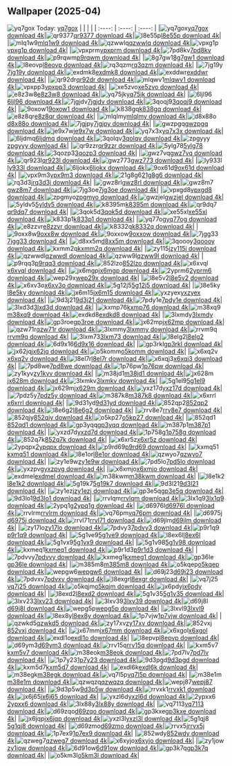 ## Wallpaper (2025-04)
![yq7gox](https://w.wallhaven.cc/full/yq/wallhaven-yq7gox.jpg) Today: [yq7gox](https://th.wallhaven.cc/small/yq/yq7gox.jpg)
|      |      |      |
| :----: | :----: | :----: |
|![yq7gox](https://th.wallhaven.cc/small/yq/yq7gox.jpg)[yq7gox download 4k](https://wallhaven.cc/w/yq7gox)|![qr9377](https://th.wallhaven.cc/small/qr/qr9377.jpg)[qr9377 download 4k](https://wallhaven.cc/w/qr9377)|![l8e55p](https://th.wallhaven.cc/small/l8/l8e55p.jpg)[l8e55p download 4k](https://wallhaven.cc/w/l8e55p)|
|![mlq1w9](https://th.wallhaven.cc/small/ml/mlq1w9.jpg)[mlq1w9 download 4k](https://wallhaven.cc/w/mlq1w9)|![qzwwlq](https://th.wallhaven.cc/small/qz/qzwwlq.jpg)[qzwwlq download 4k](https://wallhaven.cc/w/qzwwlq)|![vpxg1p](https://th.wallhaven.cc/small/vp/vpxg1p.jpg)[vpxg1p download 4k](https://wallhaven.cc/w/vpxg1p)|
|![vpxprm](https://th.wallhaven.cc/small/vp/vpxprm.jpg)[vpxprm download 4k](https://wallhaven.cc/w/vpxprm)|![7pd8kv](https://th.wallhaven.cc/small/7p/7pd8kv.jpg)[7pd8kv download 4k](https://wallhaven.cc/w/7pd8kv)|![p9rqwm](https://th.wallhaven.cc/small/p9/p9rqwm.jpg)[p9rqwm download 4k](https://wallhaven.cc/w/p9rqwm)|
|![8g7gw1](https://th.wallhaven.cc/small/8g/8g7gw1.jpg)[8g7gw1 download 4k](https://wallhaven.cc/w/8g7gw1)|![l8eovp](https://th.wallhaven.cc/small/l8/l8eovp.jpg)[l8eovp download 4k](https://wallhaven.cc/w/l8eovp)|![rq3qzm](https://th.wallhaven.cc/small/rq/rq3qzm.jpg)[rq3qzm download 4k](https://wallhaven.cc/w/rq3qzm)|
|![7jg19y](https://th.wallhaven.cc/small/7j/7jg19y.jpg)[7jg19y download 4k](https://wallhaven.cc/w/7jg19y)|![exdmk8](https://th.wallhaven.cc/small/ex/exdmk8.jpg)[exdmk8 download 4k](https://wallhaven.cc/w/exdmk8)|![exddwr](https://th.wallhaven.cc/small/ex/exddwr.jpg)[exddwr download 4k](https://wallhaven.cc/w/exddwr)|
|![qr92dr](https://th.wallhaven.cc/small/qr/qr92dr.jpg)[qr92dr download 4k](https://wallhaven.cc/w/qr92dr)|![mlqwv1](https://th.wallhaven.cc/small/ml/mlqwv1.jpg)[mlqwv1 download 4k](https://wallhaven.cc/w/mlqwv1)|![vpxpp3](https://th.wallhaven.cc/small/vp/vpxpp3.jpg)[vpxpp3 download 4k](https://wallhaven.cc/w/vpxpp3)|
|![xe5zvo](https://th.wallhaven.cc/small/xe/xe5zvo.jpg)[xe5zvo download 4k](https://wallhaven.cc/w/xe5zvo)|![e8z3w8](https://th.wallhaven.cc/small/e8/e8z3w8.jpg)[e8z3w8 download 4k](https://wallhaven.cc/w/e8z3w8)|![yq75jk](https://th.wallhaven.cc/small/yq/yq75jk.jpg)[yq75jk download 4k](https://wallhaven.cc/w/yq75jk)|
|![6ljl96](https://th.wallhaven.cc/small/6l/6ljl96.jpg)[6ljl96 download 4k](https://wallhaven.cc/w/6ljl96)|![7jgjdv](https://th.wallhaven.cc/small/7j/7jgjdv.jpg)[7jgjdv download 4k](https://wallhaven.cc/w/7jgjdv)|![3qoqj9](https://th.wallhaven.cc/small/3q/3qoqj9.jpg)[3qoqj9 download 4k](https://wallhaven.cc/w/3qoqj9)|
|![9oxow1](https://th.wallhaven.cc/small/9o/9oxow1.jpg)[9oxow1 download 4k](https://wallhaven.cc/w/9oxow1)|![k838gq](https://th.wallhaven.cc/small/k8/k838gq.jpg)[k838gq download 4k](https://wallhaven.cc/w/k838gq)|![e8z8qr](https://th.wallhaven.cc/small/e8/e8z8qr.jpg)[e8z8qr download 4k](https://wallhaven.cc/w/e8z8qr)|
|![mlqlmy](https://th.wallhaven.cc/small/ml/mlqlmy.jpg)[mlqlmy download 4k](https://wallhaven.cc/w/mlqlmy)|![d8x88o](https://th.wallhaven.cc/small/d8/d8x88o.jpg)[d8x88o download 4k](https://wallhaven.cc/w/d8x88o)|![7jgjpy](https://th.wallhaven.cc/small/7j/7jgjpy.jpg)[7jgjpy download 4k](https://wallhaven.cc/w/7jgjpy)|
|![gwzpgq](https://th.wallhaven.cc/small/gw/gwzpgq.jpg)[gwzpgq download 4k](https://wallhaven.cc/w/gwzpgq)|![je9x7w](https://th.wallhaven.cc/small/je/je9x7w.jpg)[je9x7w download 4k](https://wallhaven.cc/w/je9x7w)|![yq7x3x](https://th.wallhaven.cc/small/yq/yq7x3x.jpg)[yq7x3x download 4k](https://wallhaven.cc/w/yq7x3x)|
|![6ljdmq](https://th.wallhaven.cc/small/6l/6ljdmq.jpg)[6ljdmq download 4k](https://wallhaven.cc/w/6ljdmq)|![3qolqv](https://th.wallhaven.cc/small/3q/3qolqv.jpg)[3qolqv download 4k](https://wallhaven.cc/w/3qolqv)|![zpgyyy](https://th.wallhaven.cc/small/zp/zpgyyy.jpg)[zpgyyy download 4k](https://wallhaven.cc/w/zpgyyy)|
|![qr9zzr](https://th.wallhaven.cc/small/qr/qr9zzr.jpg)[qr9zzr download 4k](https://wallhaven.cc/w/qr9zzr)|![5ylg78](https://th.wallhaven.cc/small/5y/5ylg78.jpg)[5ylg78 download 4k](https://wallhaven.cc/w/5ylg78)|![3qozp3](https://th.wallhaven.cc/small/3q/3qozp3.jpg)[3qozp3 download 4k](https://wallhaven.cc/w/3qozp3)|
|![gwz7vq](https://th.wallhaven.cc/small/gw/gwz7vq.jpg)[gwz7vq download 4k](https://wallhaven.cc/w/gwz7vq)|![qr923l](https://th.wallhaven.cc/small/qr/qr923l.jpg)[qr923l download 4k](https://wallhaven.cc/w/qr923l)|![gwz773](https://th.wallhaven.cc/small/gw/gwz773.jpg)[gwz773 download 4k](https://wallhaven.cc/w/gwz773)|
|![ly933l](https://th.wallhaven.cc/small/ly/ly933l.jpg)[ly933l download 4k](https://wallhaven.cc/w/ly933l)|![6ljokx](https://th.wallhaven.cc/small/6l/6ljokx.jpg)[6ljokx download 4k](https://wallhaven.cc/w/6ljokx)|![9ox61d](https://th.wallhaven.cc/small/9o/9ox61d.jpg)[9ox61d download 4k](https://wallhaven.cc/w/9ox61d)|
|![vpx9m3](https://th.wallhaven.cc/small/vp/vpx9m3.jpg)[vpx9m3 download 4k](https://wallhaven.cc/w/vpx9m3)|![21g8g6](https://th.wallhaven.cc/small/21/21g8g6.jpg)[21g8g6 download 4k](https://wallhaven.cc/w/21g8g6)|![rq3d3j](https://th.wallhaven.cc/small/rq/rq3d3j.jpg)[rq3d3j download 4k](https://wallhaven.cc/w/rq3d3j)|
|![gwz8rl](https://th.wallhaven.cc/small/gw/gwz8rl.jpg)[gwz8rl download 4k](https://wallhaven.cc/w/gwz8rl)|![gwz8m7](https://th.wallhaven.cc/small/gw/gwz8m7.jpg)[gwz8m7 download 4k](https://wallhaven.cc/w/gwz8m7)|![7jg3oe](https://th.wallhaven.cc/small/7j/7jg3oe.jpg)[7jg3oe download 4k](https://wallhaven.cc/w/7jg3oe)|
|![vpxgd8](https://th.wallhaven.cc/small/vp/vpxgd8.jpg)[vpxgd8 download 4k](https://wallhaven.cc/w/vpxgd8)|![zpgmyo](https://th.wallhaven.cc/small/zp/zpgmyo.jpg)[zpgmyo download 4k](https://wallhaven.cc/w/zpgmyo)|![gwzjel](https://th.wallhaven.cc/small/gw/gwzjel.jpg)[gwzjel download 4k](https://wallhaven.cc/w/gwzjel)|
|![5yldv5](https://th.wallhaven.cc/small/5y/5yldv5.jpg)[5yldv5 download 4k](https://wallhaven.cc/w/5yldv5)|![k8395m](https://th.wallhaven.cc/small/k8/k8395m.jpg)[k8395m download 4k](https://wallhaven.cc/w/k8395m)|![qr9dq7](https://th.wallhaven.cc/small/qr/qr9dq7.jpg)[qr9dq7 download 4k](https://wallhaven.cc/w/qr9dq7)|
|![3qok5d](https://th.wallhaven.cc/small/3q/3qok5d.jpg)[3qok5d download 4k](https://wallhaven.cc/w/3qok5d)|![xe55xl](https://th.wallhaven.cc/small/xe/xe55xl.jpg)[xe55xl download 4k](https://wallhaven.cc/w/xe55xl)|![k833p1](https://th.wallhaven.cc/small/k8/k833p1.jpg)[k833p1 download 4k](https://wallhaven.cc/w/k833p1)|
|![yq77og](https://th.wallhaven.cc/small/yq/yq77og.jpg)[yq77og download 4k](https://wallhaven.cc/w/yq77og)|![e8zzvr](https://th.wallhaven.cc/small/e8/e8zzvr.jpg)[e8zzvr download 4k](https://wallhaven.cc/w/e8zzvr)|![k8332q](https://th.wallhaven.cc/small/k8/k8332q.jpg)[k8332q download 4k](https://wallhaven.cc/w/k8332q)|
|![9oxx8w](https://th.wallhaven.cc/small/9o/9oxx8w.jpg)[9oxx8w download 4k](https://wallhaven.cc/w/9oxx8w)|![9oxxow](https://th.wallhaven.cc/small/9o/9oxxow.jpg)[9oxxow download 4k](https://wallhaven.cc/w/9oxxow)|![7jgg33](https://th.wallhaven.cc/small/7j/7jgg33.jpg)[7jgg33 download 4k](https://wallhaven.cc/w/7jgg33)|
|![d8xx5m](https://th.wallhaven.cc/small/d8/d8xx5m.jpg)[d8xx5m download 4k](https://wallhaven.cc/w/d8xx5m)|![3qoooy](https://th.wallhaven.cc/small/3q/3qoooy.jpg)[3qoooy download 4k](https://wallhaven.cc/w/3qoooy)|![kxmm2q](https://th.wallhaven.cc/small/kx/kxmm2q.jpg)[kxmm2q download 4k](https://wallhaven.cc/w/kxmm2q)|
|![zy115j](https://th.wallhaven.cc/small/zy/zy115j.jpg)[zy115j download 4k](https://wallhaven.cc/w/zy115j)|![qzwwdl](https://th.wallhaven.cc/small/qz/qzwwdl.jpg)[qzwwdl download 4k](https://wallhaven.cc/w/qzwwdl)|![qzww9l](https://th.wallhaven.cc/small/qz/qzww9l.jpg)[qzww9l download 4k](https://wallhaven.cc/w/qzww9l)|
|![p9rqq3](https://th.wallhaven.cc/small/p9/p9rqq3.jpg)[p9rqq3 download 4k](https://wallhaven.cc/w/p9rqq3)|![852lzo](https://th.wallhaven.cc/small/85/852lzo.jpg)[852lzo download 4k](https://wallhaven.cc/w/852lzo)|![x6xvql](https://th.wallhaven.cc/small/x6/x6xvql.jpg)[x6xvql download 4k](https://wallhaven.cc/w/x6xvql)|
|![jx6mgp](https://th.wallhaven.cc/small/jx/jx6mgp.jpg)[jx6mgp download 4k](https://wallhaven.cc/w/jx6mgp)|![2yprm6](https://th.wallhaven.cc/small/2y/2yprm6.jpg)[2yprm6 download 4k](https://wallhaven.cc/w/2yprm6)|![wep29x](https://th.wallhaven.cc/small/we/wep29x.jpg)[wep29x download 4k](https://wallhaven.cc/w/wep29x)|
|![l8e5v2](https://th.wallhaven.cc/small/l8/l8e5v2.jpg)[l8e5v2 download 4k](https://wallhaven.cc/w/l8e5v2)|![x6xv3o](https://th.wallhaven.cc/small/x6/x6xv3o.jpg)[x6xv3o download 4k](https://wallhaven.cc/w/x6xv3o)|![5g12j5](https://th.wallhaven.cc/small/5g/5g12j5.jpg)[5g12j5 download 4k](https://wallhaven.cc/w/5g12j5)|
|![l8e5ky](https://th.wallhaven.cc/small/l8/l8e5ky.jpg)[l8e5ky download 4k](https://wallhaven.cc/w/l8e5ky)|![jx6m15](https://th.wallhaven.cc/small/jx/jx6m15.jpg)[jx6m15 download 4k](https://wallhaven.cc/w/jx6m15)|![yxzyex](https://th.wallhaven.cc/small/yx/yxzyex.jpg)[yxzyex download 4k](https://wallhaven.cc/w/yxzyex)|
|![9d3j21](https://th.wallhaven.cc/small/9d/9d3j21.jpg)[9d3j21 download 4k](https://wallhaven.cc/w/9d3j21)|![7pdy1e](https://th.wallhaven.cc/small/7p/7pdy1e.jpg)[7pdy1e download 4k](https://wallhaven.cc/w/7pdy1e)|![3lxd3d](https://th.wallhaven.cc/small/3l/3lxd3d.jpg)[3lxd3d download 4k](https://wallhaven.cc/w/3lxd3d)|
|![kxmp76](https://th.wallhaven.cc/small/kx/kxmp76.jpg)[kxmp76 download 4k](https://wallhaven.cc/w/kxmp76)|![m38xq9](https://th.wallhaven.cc/small/m3/m38xq9.jpg)[m38xq9 download 4k](https://wallhaven.cc/w/m38xq9)|![exdkd8](https://th.wallhaven.cc/small/ex/exdkd8.jpg)[exdkd8 download 4k](https://wallhaven.cc/w/exdkd8)|
|![3lxmdy](https://th.wallhaven.cc/small/3l/3lxmdy.jpg)[3lxmdy download 4k](https://wallhaven.cc/w/3lxmdy)|![gp3roe](https://th.wallhaven.cc/small/gp/gp3roe.jpg)[gp3roe download 4k](https://wallhaven.cc/w/gp3roe)|![jx62mp](https://th.wallhaven.cc/small/jx/jx62mp.jpg)[jx62mp download 4k](https://wallhaven.cc/w/jx62mp)|
|![qzw71r](https://th.wallhaven.cc/small/qz/qzw71r.jpg)[qzw71r download 4k](https://wallhaven.cc/w/qzw71r)|![3lxmmy](https://th.wallhaven.cc/small/3l/3lxmmy.jpg)[3lxmmy download 4k](https://wallhaven.cc/w/3lxmmy)|![rrvm9q](https://th.wallhaven.cc/small/rr/rrvm9q.jpg)[rrvm9q download 4k](https://wallhaven.cc/w/rrvm9q)|
|![3lxm73](https://th.wallhaven.cc/small/3l/3lxm73.jpg)[3lxm73 download 4k](https://wallhaven.cc/w/3lxm73)|![l8elg2](https://th.wallhaven.cc/small/l8/l8elg2.jpg)[l8elg2 download 4k](https://wallhaven.cc/w/l8elg2)|![6d9x16](https://th.wallhaven.cc/small/6d/6d9x16.jpg)[6d9x16 download 4k](https://wallhaven.cc/w/6d9x16)|
|![gp3rkl](https://th.wallhaven.cc/small/gp/gp3rkl.jpg)[gp3rkl download 4k](https://wallhaven.cc/w/gp3rkl)|![jx62jq](https://th.wallhaven.cc/small/jx/jx62jq.jpg)[jx62jq download 4k](https://wallhaven.cc/w/jx62jq)|![o5komm](https://th.wallhaven.cc/small/o5/o5komm.jpg)[o5komm download 4k](https://wallhaven.cc/w/o5komm)|
|![x6xq2v](https://th.wallhaven.cc/small/x6/x6xq2v.jpg)[x6xq2v download 4k](https://wallhaven.cc/w/x6xq2v)|![l8el7r](https://th.wallhaven.cc/small/l8/l8el7r.jpg)[l8el7r download 4k](https://wallhaven.cc/w/l8el7r)|![x6xqj3](https://th.wallhaven.cc/small/x6/x6xqj3.jpg)[x6xqj3 download 4k](https://wallhaven.cc/w/x6xqj3)|
|![7pd8we](https://th.wallhaven.cc/small/7p/7pd8we.jpg)[7pd8we download 4k](https://wallhaven.cc/w/7pd8we)|![1p76pw](https://th.wallhaven.cc/small/1p/1p76pw.jpg)[1p76pw download 4k](https://wallhaven.cc/w/1p76pw)|![zy1kyv](https://th.wallhaven.cc/small/zy/zy1kyv.jpg)[zy1kyv download 4k](https://wallhaven.cc/w/zy1kyv)|
|![m38jd1](https://th.wallhaven.cc/small/m3/m38jd1.jpg)[m38jd1 download 4k](https://wallhaven.cc/w/m38jd1)|![jx628m](https://th.wallhaven.cc/small/jx/jx628m.jpg)[jx628m download 4k](https://wallhaven.cc/w/jx628m)|![3lxmkv](https://th.wallhaven.cc/small/3l/3lxmkv.jpg)[3lxmkv download 4k](https://wallhaven.cc/w/3lxmkv)|
|![5g1el9](https://th.wallhaven.cc/small/5g/5g1el9.jpg)[5g1el9 download 4k](https://wallhaven.cc/w/5g1el9)|![jx629m](https://th.wallhaven.cc/small/jx/jx629m.jpg)[jx629m download 4k](https://wallhaven.cc/w/jx629m)|![yxz17d](https://th.wallhaven.cc/small/yx/yxz17d.jpg)[yxz17d download 4k](https://wallhaven.cc/w/yxz17d)|
|![7pdz5y](https://th.wallhaven.cc/small/7p/7pdz5y.jpg)[7pdz5y download 4k](https://wallhaven.cc/w/7pdz5y)|![m387k8](https://th.wallhaven.cc/small/m3/m387k8.jpg)[m387k8 download 4k](https://wallhaven.cc/w/m387k8)|![x6xrrl](https://th.wallhaven.cc/small/x6/x6xrrl.jpg)[x6xrrl download 4k](https://wallhaven.cc/w/x6xrrl)|
|![9d31yd](https://th.wallhaven.cc/small/9d/9d31yd.jpg)[9d31yd download 4k](https://wallhaven.cc/w/9d31yd)|![852qp2](https://th.wallhaven.cc/small/85/852qp2.jpg)[852qp2 download 4k](https://wallhaven.cc/w/852qp2)|![l8e6g2](https://th.wallhaven.cc/small/l8/l8e6g2.jpg)[l8e6g2 download 4k](https://wallhaven.cc/w/l8e6g2)|
|![rrv8e7](https://th.wallhaven.cc/small/rr/rrv8e7.jpg)[rrv8e7 download 4k](https://wallhaven.cc/w/rrv8e7)|![852qjy](https://th.wallhaven.cc/small/85/852qjy.jpg)[852qjy download 4k](https://wallhaven.cc/w/852qjy)|![o5kp27](https://th.wallhaven.cc/small/o5/o5kp27.jpg)[o5kp27 download 4k](https://wallhaven.cc/w/o5kp27)|
|![852qd1](https://th.wallhaven.cc/small/85/852qd1.jpg)[852qd1 download 4k](https://wallhaven.cc/w/852qd1)|![gp3yqq](https://th.wallhaven.cc/small/gp/gp3yqq.jpg)[gp3yqq download 4k](https://wallhaven.cc/w/gp3yqq)|![m387p1](https://th.wallhaven.cc/small/m3/m387p1.jpg)[m387p1 download 4k](https://wallhaven.cc/w/m387p1)|
|![yxzd7d](https://th.wallhaven.cc/small/yx/yxzd7d.jpg)[yxzd7d download 4k](https://wallhaven.cc/w/yxzd7d)|![1p758g](https://th.wallhaven.cc/small/1p/1p758g.jpg)[1p758g download 4k](https://wallhaven.cc/w/1p758g)|![852q7k](https://th.wallhaven.cc/small/85/852q7k.jpg)[852q7k download 4k](https://wallhaven.cc/w/852q7k)|
|![x6xr5z](https://th.wallhaven.cc/small/x6/x6xr5z.jpg)[x6xr5z download 4k](https://wallhaven.cc/w/x6xr5z)|![2ypqpx](https://th.wallhaven.cc/small/2y/2ypqpx.jpg)[2ypqpx download 4k](https://wallhaven.cc/w/2ypqpx)|![p9rd69](https://th.wallhaven.cc/small/p9/p9rd69.jpg)[p9rd69 download 4k](https://wallhaven.cc/w/p9rd69)|
|![kxmq51](https://th.wallhaven.cc/small/kx/kxmq51.jpg)[kxmq51 download 4k](https://wallhaven.cc/w/kxmq51)|![l8e1or](https://th.wallhaven.cc/small/l8/l8e1or.jpg)[l8e1or download 4k](https://wallhaven.cc/w/l8e1or)|![qzwyo7](https://th.wallhaven.cc/small/qz/qzwyo7.jpg)[qzwyo7 download 4k](https://wallhaven.cc/w/qzwyo7)|
|![zy1e9w](https://th.wallhaven.cc/small/zy/zy1e9w.jpg)[zy1e9w download 4k](https://wallhaven.cc/w/zy1e9w)|![7pd5lo](https://th.wallhaven.cc/small/7p/7pd5lo.jpg)[7pd5lo download 4k](https://wallhaven.cc/w/7pd5lo)|![yxzpvg](https://th.wallhaven.cc/small/yx/yxzpvg.jpg)[yxzpvg download 4k](https://wallhaven.cc/w/yxzpvg)|
|![x6xmjo](https://th.wallhaven.cc/small/x6/x6xmjo.jpg)[x6xmjo download 4k](https://wallhaven.cc/w/x6xmjo)|![exdmel](https://th.wallhaven.cc/small/ex/exdmel.jpg)[exdmel download 4k](https://wallhaven.cc/w/exdmel)|![m38kwm](https://th.wallhaven.cc/small/m3/m38kwm.jpg)[m38kwm download 4k](https://wallhaven.cc/w/m38kwm)|
|![l8e1k2](https://th.wallhaven.cc/small/l8/l8e1k2.jpg)[l8e1k2 download 4k](https://wallhaven.cc/w/l8e1k2)|![5g19k7](https://th.wallhaven.cc/small/5g/5g19k7.jpg)[5g19k7 download 4k](https://wallhaven.cc/w/5g19k7)|![9d3l21](https://th.wallhaven.cc/small/9d/9d3l21.jpg)[9d3l21 download 4k](https://wallhaven.cc/w/9d3l21)|
|![zy1ezj](https://th.wallhaven.cc/small/zy/zy1ezj.jpg)[zy1ezj download 4k](https://wallhaven.cc/w/zy1ezj)|![gp3e5q](https://th.wallhaven.cc/small/gp/gp3e5q.jpg)[gp3e5q download 4k](https://wallhaven.cc/w/gp3e5q)|![9d3lo1](https://th.wallhaven.cc/small/9d/9d3lo1.jpg)[9d3lo1 download 4k](https://wallhaven.cc/w/9d3lo1)|
|![rrvlqm](https://th.wallhaven.cc/small/rr/rrvlqm.jpg)[rrvlqm download 4k](https://wallhaven.cc/w/rrvlqm)|![3lx1q9](https://th.wallhaven.cc/small/3l/3lx1q9.jpg)[3lx1q9 download 4k](https://wallhaven.cc/w/3lx1q9)|![2ypq1g](https://th.wallhaven.cc/small/2y/2ypq1g.jpg)[2ypq1g download 4k](https://wallhaven.cc/w/2ypq1g)|
|![d6976l](https://th.wallhaven.cc/small/d6/d6976l.jpg)[d6976l download 4k](https://wallhaven.cc/w/d6976l)|![rrvlrm](https://th.wallhaven.cc/small/rr/rrvlrm.jpg)[rrvlrm download 4k](https://wallhaven.cc/w/rrvlrm)|![vq76pm](https://th.wallhaven.cc/small/vq/vq76pm.jpg)[vq76pm download 4k](https://wallhaven.cc/w/vq76pm)|
|![d6975j](https://th.wallhaven.cc/small/d6/d6975j.jpg)[d6975j download 4k](https://wallhaven.cc/w/d6975j)|![rrvl71](https://th.wallhaven.cc/small/rr/rrvl71.jpg)[rrvl71 download 4k](https://wallhaven.cc/w/rrvl71)|![d69jlm](https://th.wallhaven.cc/small/d6/d69jlm.jpg)[d69jlm download 4k](https://wallhaven.cc/w/d69jlm)|
|![zy17lo](https://th.wallhaven.cc/small/zy/zy17lo.jpg)[zy17lo download 4k](https://wallhaven.cc/w/zy17lo)|![7pdvy3](https://th.wallhaven.cc/small/7p/7pdvy3.jpg)[7pdvy3 download 4k](https://wallhaven.cc/w/7pdvy3)|![p9r1q9](https://th.wallhaven.cc/small/p9/p9r1q9.jpg)[p9r1q9 download 4k](https://wallhaven.cc/w/p9r1q9)|
|![5g1ve9](https://th.wallhaven.cc/small/5g/5g1ve9.jpg)[5g1ve9 download 4k](https://wallhaven.cc/w/5g1ve9)|![l8ex6l](https://th.wallhaven.cc/small/l8/l8ex6l.jpg)[l8ex6l download 4k](https://wallhaven.cc/w/l8ex6l)|![5g1vx9](https://th.wallhaven.cc/small/5g/5g1vx9.jpg)[5g1vx9 download 4k](https://wallhaven.cc/w/5g1vx9)|
|![5g1v98](https://th.wallhaven.cc/small/5g/5g1v98.jpg)[5g1v98 download 4k](https://wallhaven.cc/w/5g1v98)|![kxmeq1](https://th.wallhaven.cc/small/kx/kxmeq1.jpg)[kxmeq1 download 4k](https://wallhaven.cc/w/kxmeq1)|![p9r1d3](https://th.wallhaven.cc/small/p9/p9r1d3.jpg)[p9r1d3 download 4k](https://wallhaven.cc/w/p9r1d3)|
|![7pdvvy](https://th.wallhaven.cc/small/7p/7pdvvy.jpg)[7pdvvy download 4k](https://wallhaven.cc/w/7pdvvy)|![kxmeg1](https://th.wallhaven.cc/small/kx/kxmeg1.jpg)[kxmeg1 download 4k](https://wallhaven.cc/w/kxmeg1)|![gp36le](https://th.wallhaven.cc/small/gp/gp36le.jpg)[gp36le download 4k](https://wallhaven.cc/w/gp36le)|
|![m385m8](https://th.wallhaven.cc/small/m3/m385m8.jpg)[m385m8 download 4k](https://wallhaven.cc/w/m385m8)|![o5kqep](https://th.wallhaven.cc/small/o5/o5kqep.jpg)[o5kqep download 4k](https://wallhaven.cc/w/o5kqep)|![wepgw6](https://th.wallhaven.cc/small/we/wepgw6.jpg)[wepgw6 download 4k](https://wallhaven.cc/w/wepgw6)|
|![d69j23](https://th.wallhaven.cc/small/d6/d69j23.jpg)[d69j23 download 4k](https://wallhaven.cc/w/d69j23)|![7pdvxv](https://th.wallhaven.cc/small/7p/7pdvxv.jpg)[7pdvxv download 4k](https://wallhaven.cc/w/7pdvxv)|![l8exgr](https://th.wallhaven.cc/small/l8/l8exgr.jpg)[l8exgr download 4k](https://wallhaven.cc/w/l8exgr)|
|![vq7j25](https://th.wallhaven.cc/small/vq/vq7j25.jpg)[vq7j25 download 4k](https://wallhaven.cc/w/vq7j25)|![o5kqjm](https://th.wallhaven.cc/small/o5/o5kqjm.jpg)[o5kqjm download 4k](https://wallhaven.cc/w/o5kqjm)|![jx6pdy](https://th.wallhaven.cc/small/jx/jx6pdy.jpg)[jx6pdy download 4k](https://wallhaven.cc/w/jx6pdy)|
|![l8exd2](https://th.wallhaven.cc/small/l8/l8exd2.jpg)[l8exd2 download 4k](https://wallhaven.cc/w/l8exd2)|![5g1v35](https://th.wallhaven.cc/small/5g/5g1v35.jpg)[5g1v35 download 4k](https://wallhaven.cc/w/5g1v35)|![3lxv23](https://th.wallhaven.cc/small/3l/3lxv23.jpg)[3lxv23 download 4k](https://wallhaven.cc/w/3lxv23)|
|![3lxv39](https://th.wallhaven.cc/small/3l/3lxv39.jpg)[3lxv39 download 4k](https://wallhaven.cc/w/3lxv39)|![d69j8l](https://th.wallhaven.cc/small/d6/d69j8l.jpg)[d69j8l download 4k](https://wallhaven.cc/w/d69j8l)|![wepg5p](https://th.wallhaven.cc/small/we/wepg5p.jpg)[wepg5p download 4k](https://wallhaven.cc/w/wepg5p)|
|![3lxvl9](https://th.wallhaven.cc/small/3l/3lxvl9.jpg)[3lxvl9 download 4k](https://wallhaven.cc/w/3lxvl9)|![l8ex8y](https://th.wallhaven.cc/small/l8/l8ex8y.jpg)[l8ex8y download 4k](https://wallhaven.cc/w/l8ex8y)|![1p7vjw](https://th.wallhaven.cc/small/1p/1p7vjw.jpg)[1p7vjw download 4k](https://wallhaven.cc/w/1p7vjw)|
|![qzwkd5](https://th.wallhaven.cc/small/qz/qzwkd5.jpg)[qzwkd5 download 4k](https://wallhaven.cc/w/qzwkd5)|![zy17xv](https://th.wallhaven.cc/small/zy/zy17xv.jpg)[zy17xv download 4k](https://wallhaven.cc/w/zy17xv)|![852vxj](https://th.wallhaven.cc/small/85/852vxj.jpg)[852vxj download 4k](https://wallhaven.cc/w/852vxj)|
|![jx67mm](https://th.wallhaven.cc/small/jx/jx67mm.jpg)[jx67mm download 4k](https://wallhaven.cc/w/jx67mm)|![x6xgol](https://th.wallhaven.cc/small/x6/x6xgol.jpg)[x6xgol download 4k](https://wallhaven.cc/w/x6xgol)|![exdl1o](https://th.wallhaven.cc/small/ex/exdl1o.jpg)[exdl1o download 4k](https://wallhaven.cc/w/exdl1o)|
|![l8epvp](https://th.wallhaven.cc/small/l8/l8epvp.jpg)[l8epvp download 4k](https://wallhaven.cc/w/l8epvp)|![d69ym3](https://th.wallhaven.cc/small/d6/d69ym3.jpg)[d69ym3 download 4k](https://wallhaven.cc/w/d69ym3)|![rrv15q](https://th.wallhaven.cc/small/rr/rrv15q.jpg)[rrv15q download 4k](https://wallhaven.cc/w/rrv15q)|
|![kxm5v7](https://th.wallhaven.cc/small/kx/kxm5v7.jpg)[kxm5v7 download 4k](https://wallhaven.cc/w/kxm5v7)|![m38eok](https://th.wallhaven.cc/small/m3/m38eok.jpg)[m38eok download 4k](https://wallhaven.cc/w/m38eok)|![7pd7lv](https://th.wallhaven.cc/small/7p/7pd7lv.jpg)[7pd7lv download 4k](https://wallhaven.cc/w/7pd7lv)|
|![1p7y23](https://th.wallhaven.cc/small/1p/1p7y23.jpg)[1p7y23 download 4k](https://wallhaven.cc/w/1p7y23)|![9d3pgd](https://th.wallhaven.cc/small/9d/9d3pgd.jpg)[9d3pgd download 4k](https://wallhaven.cc/w/9d3pgd)|![kxm5d7](https://th.wallhaven.cc/small/kx/kxm5d7.jpg)[kxm5d7 download 4k](https://wallhaven.cc/w/kxm5d7)|
|![exdl6k](https://th.wallhaven.cc/small/ex/exdl6k.jpg)[exdl6k download 4k](https://wallhaven.cc/w/exdl6k)|![m38egk](https://th.wallhaven.cc/small/m3/m38egk.jpg)[m38egk download 4k](https://wallhaven.cc/w/m38egk)|![vq7l5p](https://th.wallhaven.cc/small/vq/vq7l5p.jpg)[vq7l5p download 4k](https://wallhaven.cc/w/vq7l5p)|
|![m38e1m](https://th.wallhaven.cc/small/m3/m38e1m.jpg)[m38e1m download 4k](https://wallhaven.cc/w/m38e1m)|![qzwqzq](https://th.wallhaven.cc/small/qz/qzwqzq.jpg)[qzwqzq download 4k](https://wallhaven.cc/w/qzwqzq)|![wepj87](https://th.wallhaven.cc/small/we/wepj87.jpg)[wepj87 download 4k](https://wallhaven.cc/w/wepj87)|
|![9d3p5w](https://th.wallhaven.cc/small/9d/9d3p5w.jpg)[9d3p5w download 4k](https://wallhaven.cc/w/9d3p5w)|![rrvxk1](https://th.wallhaven.cc/small/rr/rrvxk1.jpg)[rrvxk1 download 4k](https://wallhaven.cc/w/rrvxk1)|![jx6j65](https://th.wallhaven.cc/small/jx/jx6j65.jpg)[jx6j65 download 4k](https://wallhaven.cc/w/jx6j65)|
|![yxzl6d](https://th.wallhaven.cc/small/yx/yxzl6d.jpg)[yxzl6d download 4k](https://wallhaven.cc/w/yxzl6d)|![2ypxx6](https://th.wallhaven.cc/small/2y/2ypxx6.jpg)[2ypxx6 download 4k](https://wallhaven.cc/w/2ypxx6)|![3lx88y](https://th.wallhaven.cc/small/3l/3lx88y.jpg)[3lx88y download 4k](https://wallhaven.cc/w/3lx88y)|
|![vq7113](https://th.wallhaven.cc/small/vq/vq7113.jpg)[vq7113 download 4k](https://wallhaven.cc/w/vq7113)|![d69zqo](https://th.wallhaven.cc/small/d6/d69zqo.jpg)[d69zqo download 4k](https://wallhaven.cc/w/d69zqo)|![gp3kxe](https://th.wallhaven.cc/small/gp/gp3kxe.jpg)[gp3kxe download 4k](https://wallhaven.cc/w/gp3kxe)|
|![jx6jqp](https://th.wallhaven.cc/small/jx/jx6jqp.jpg)[jx6jqp download 4k](https://wallhaven.cc/w/jx6jqp)|![yxzl3l](https://th.wallhaven.cc/small/yx/yxzl3l.jpg)[yxzl3l download 4k](https://wallhaven.cc/w/yxzl3l)|![5g1qj8](https://th.wallhaven.cc/small/5g/5g1qj8.jpg)[5g1qj8 download 4k](https://wallhaven.cc/w/5g1qj8)|
|![d69zmo](https://th.wallhaven.cc/small/d6/d69zmo.jpg)[d69zmo download 4k](https://wallhaven.cc/w/d69zmo)|![rrvx5j](https://th.wallhaven.cc/small/rr/rrvx5j.jpg)[rrvx5j download 4k](https://wallhaven.cc/w/rrvx5j)|![1p7ex9](https://th.wallhaven.cc/small/1p/1p7ex9.jpg)[1p7ex9 download 4k](https://wallhaven.cc/w/1p7ex9)|
|![852wdy](https://th.wallhaven.cc/small/85/852wdy.jpg)[852wdy download 4k](https://wallhaven.cc/w/852wdy)|![qzweg7](https://th.wallhaven.cc/small/qz/qzweg7.jpg)[qzweg7 download 4k](https://wallhaven.cc/w/qzweg7)|![x6xyjo](https://th.wallhaven.cc/small/x6/x6xyjo.jpg)[x6xyjo download 4k](https://wallhaven.cc/w/x6xyjo)|
|![zy1jow](https://th.wallhaven.cc/small/zy/zy1jow.jpg)[zy1jow download 4k](https://wallhaven.cc/w/zy1jow)|![6d91ow](https://th.wallhaven.cc/small/6d/6d91ow.jpg)[6d91ow download 4k](https://wallhaven.cc/w/6d91ow)|![gp3k7q](https://th.wallhaven.cc/small/gp/gp3k7q.jpg)[gp3k7q download 4k](https://wallhaven.cc/w/gp3k7q)|
|![o5km3l](https://th.wallhaven.cc/small/o5/o5km3l.jpg)[o5km3l download 4k](https://wallhaven.cc/w/o5km3l)|